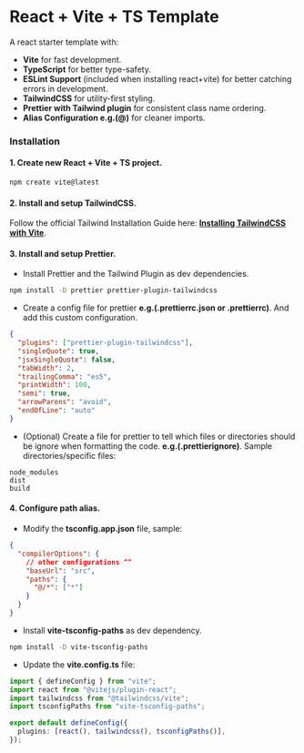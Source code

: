 # React + Vite + TS Template

A react starter template with:

- **Vite** for fast development.
- **TypeScript** for better type-safety.
- **ESLint Support** (included when installing react+vite) for better catching errors in development.
- **TailwindCSS** for utility-first styling.
- **Prettier with Tailwind plugin** for consistent class name ordering.
- **Alias Configuration e.g.(@)** for cleaner imports.

### Installation

#### 1. Create new React + Vite + TS project.

```bash
npm create vite@latest
```

#### 2. Install and setup TailwindCSS.

Follow the official Tailwind Installation Guide here: **[Installing TailwindCSS with Vite](https://tailwindcss.com/docs/installation/using-vite)**.

#### 3. Install and setup Prettier.

- Install Prettier and the Tailwind Plugin as dev dependencies.

```bash
npm install -D prettier prettier-plugin-tailwindcss
```

- Create a config file for prettier **e.g.(.prettierrc.json or .prettierrc)**. And add this custom configuration.

```json
{
  "plugins": ["prettier-plugin-tailwindcss"],
  "singleQuote": true,
  "jsxSingleQuote": false,
  "tabWidth": 2,
  "trailingComma": "es5",
  "printWidth": 100,
  "semi": true,
  "arrowParens": "avoid",
  "endOfLine": "auto"
}
```

- (Optional) Create a file for prettier to tell which files or directories should be ignore when formatting the code. **e.g.(.prettierignore)**. Sample directories/specific files:

```nginx
node_modules
dist
build
```

#### 4. Configure path alias.

- Modify the **tsconfig.app.json** file, sample:

```json
{
  "compilerOptions": {
    // other configurations ^^
    "baseUrl": "src",
    "paths": {
      "@/*": ["*"]
    }
  }
}
```

- Install **vite-tsconfig-paths** as dev dependency.

```bash
npm install -D vite-tsconfig-paths
```

- Update the **vite.config.ts** file:

```ts
import { defineConfig } from "vite";
import react from "@vitejs/plugin-react";
import tailwindcss from "@tailwindcss/vite";
import tsconfigPaths from "vite-tsconfig-paths";

export default defineConfig({
  plugins: [react(), tailwindcss(), tsconfigPaths()],
});
```
